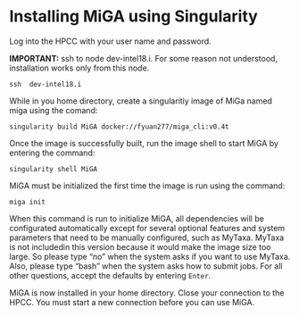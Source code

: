 # Installing MiGA using Singularity

Log into the HPCC with your user name and password.

**IMPORTANT:** ssh to node dev-intel18.i. For some reason not understood, installation works only from this node.

```text
ssh  dev-intel18.i
```

While in you home directory, create a singularitiy image of MiGa named miga using the comand:

```text
singularity build MiGA docker://fyuan277/miga_cli:v0.4t
```

Once the image is successfully built, run the image shell to start MiGA by entering the command:

```text
singularity shell MiGA
```

MiGA must be initialized the first time the image is run using the command:

```text
miga init
```

When this command is run to initialize MiGA, all dependencies will be configurated automatically except for several optional features and system parameters that need to be manually configured, such as MyTaxa. MyTaxa is not includedin this version because it would make the image size too large. So please type “no” when the system asks if you want to use MyTaxa. Also, please type “bash” when the system asks how to submit jobs. For all other questions, accept the defaults by entering `Enter`.

MiGA is now installed in your home directory. Close your connection to the HPCC. You must start a new connection before you can use MiGA.

